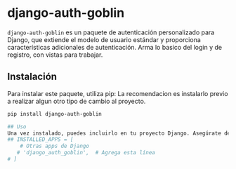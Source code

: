 # django-auth-goblin

`django-auth-goblin` es un paquete de autenticación personalizado para Django, que extiende 
el modelo de usuario estándar y proporciona características adicionales de autenticación.
Arma lo basico del login y de registro, con vistas para trabajar.

## Instalación

Para instalar este paquete, utiliza pip:
La recomendacion es instalarlo previo a realizar algun otro tipo de cambio al proyecto.
```bash
pip install django-auth-goblin

## Uso
Una vez instalado, puedes incluirlo en tu proyecto Django. Asegúrate de agregarlo a INSTALLED_APPS:
## INSTALLED_APPS = [
    # Otras apps de Django
   # 'django_auth_goblin',  # Agrega esta línea
# ]